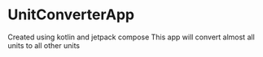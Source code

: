# UnitConverterApp
Created using kotlin and jetpack compose
This app will convert almost all units to all other units
